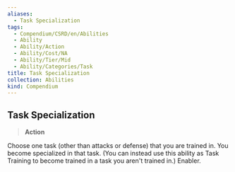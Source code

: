 ```yaml
---
aliases:
  - Task Specialization
tags:
  - Compendium/CSRD/en/Abilities
  - Ability
  - Ability/Action
  - Ability/Cost/NA
  - Ability/Tier/Mid
  - Ability/Categories/Task
title: Task Specialization
collection: Abilities
kind: Compendium
---
```

## Task Specialization  
>**Action**
  
Choose one task (other than attacks or defense) that you are trained in. You become specialized in that task. (You can instead use this ability as Task Training to become trained in a task you aren't trained in.) Enabler.